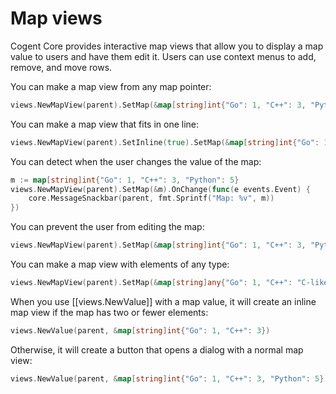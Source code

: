 # Map views

Cogent Core provides interactive map views that allow you to display a map value to users and have them edit it. Users can use context menus to add, remove, and move rows.

You can make a map view from any map pointer:

```Go
views.NewMapView(parent).SetMap(&map[string]int{"Go": 1, "C++": 3, "Python": 5})
```

You can make a map view that fits in one line:

```Go
views.NewMapView(parent).SetInline(true).SetMap(&map[string]int{"Go": 1, "C++": 3})
```

You can detect when the user changes the value of the map:

```Go
m := map[string]int{"Go": 1, "C++": 3, "Python": 5}
views.NewMapView(parent).SetMap(&m).OnChange(func(e events.Event) {
    core.MessageSnackbar(parent, fmt.Sprintf("Map: %v", m))
})
```

You can prevent the user from editing the map:

```Go
views.NewMapView(parent).SetMap(&map[string]int{"Go": 1, "C++": 3, "Python": 5}).SetReadOnly(true)
```

You can make a map view with elements of any type:

```Go
views.NewMapView(parent).SetMap(&map[string]any{"Go": 1, "C++": "C-like", "Python": true})
```

When you use [[views.NewValue]] with a map value, it will create an inline map view if the map has two or fewer elements:

```Go
views.NewValue(parent, &map[string]int{"Go": 1, "C++": 3})
```

Otherwise, it will create a button that opens a dialog with a normal map view:

```Go
views.NewValue(parent, &map[string]int{"Go": 1, "C++": 3, "Python": 5})
```
